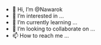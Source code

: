 - 👋 Hi, I’m @Nawarok
- 👀 I’m interested in ...
- 🌱 I’m currently learning ...
- 💞️ I’m looking to collaborate on ...
- 📫 How to reach me ...

<!---
Nawarok/Nawarok is a ✨ special ✨ repository because its `README.md` (this file) appears on your GitHub profile.
You can click the Preview link to take a look at your changes.
--->
